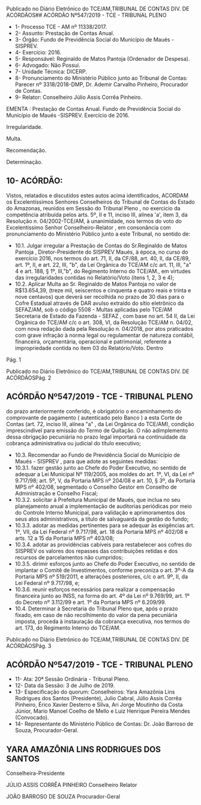 Publicado  no  Diário  Eletrônico do TCE/AM,TRIBUNAL DE CONTAS DIV. DE ACÓRDÃOS## ACÓRDÃO Nº547/2019 - TCE - TRIBUNAL PLENO

- 1- Processo TCE - AM nº 11338/2017.
- 2- Assunto: Prestação de Contas Anual.
- 3- Órgão: Fundo de Previdência Social do Município de Maués - SISPREV.
- 4- Exercício: 2016.
- 5- Responsável: Reginaldo de Matos Pantoja (Ordenador de Despesa).
- 6- Advogado: Não Possui.
- 7- Unidade Técnica: DICERP.
- 8- Pronunciamento  do  Ministério  Público  junto  ao  Tribunal  de  Contas: Parecer  nº 3318/2018-DMP, Dr. Ademir Carvalho Pinheiro, Procurador de Contas.
- 9- Relator: Conselheiro Júlio Assis Corrêa Pinheiro.

EMENTA :  Prestação  de  Contas  Anual.  Fundo  de Previdência Social do Município de Maués -SISPREV. Exercício de 2016.

Irregularidade.

Multa.

Recomendação.

Determinação.

## 10-  ACÓRDÃO:

Vistos, relatados e discutidos estes autos acima identificados, ACORDAM os Excelentíssimos Senhores Conselheiros do Tribunal de Contas do Estado do Amazonas, reunidos em Sessão do Tribunal Pleno , no exercício da competência atribuída pelos arts. 5º, II e 11, inciso III, alínea 'a', item 3, da Resolução n. 04/2002-TCE/AM, à unanimidade, nos termos do voto do Excelentíssimo Senhor Conselheiro-Relator , em consonância com pronunciamento do Ministério Público junto a este Tribunal, no sentido de:

- 10.1. Julgar  irregular a  Prestação  de  Contas  do Sr.Reginaldo  de  Matos Pantoja ,  Diretor-Presidente do SISPREV Maués, à época, no curso do exercício 2016, nos termos do art. 71, II, da CF/88, art. 40, II, da CE/89, art. 1º, II, e art. 22, III, "b", da Lei Orgânica do TCE/AM c/c art. 11, III, "a" 4 e art. 188, § 1º, III,"b", do Regimento Interno do TCE/AM., em virtudes das irregularidades contidas no Relatório/Voto (itens 1, 2, 3 e 4);
- 10.2. Aplicar  Multa ao Sr. Reginaldo  de  Matos  Pantoja no  valor de R$13.654,39, (treze mil, seiscentos e cinquenta e quatro reais e trinta e nove  centavos)  que  deverá  ser  recolhida  no  prazo  de  30  dias  para  o Cofre  Estadual  através  de  DAR  avulso  extraído  do  sítio  eletrônico  da SEFAZ/AM,  sob  o  código  5508  -  Multas  aplicadas  pelo  TCE/AM  Secretaria de Estado da Fazenda - SEFAZ , com base no art. 54 II, da Lei  Orgânica  do  TCE/AM  c/c  o  art.  308,  VI,  da  Resolução  TCE/AM  n. 04/02,  com  nova  redação  dada  pela  Resolução  n.  04/2018,  por  atos praticados  com  grave  infração  à  norma  legal  ou  regulamentar  de natureza  contábil,  financeira,  orçamentária,  operacional  e  patrimonial, referente a impropriedade contida no item 03 do Relatório/Voto. Dentro

Pág. 1

Publicado  no  Diário  Eletrônico do TCE/AM,TRIBUNAL DE CONTAS DIV. DE ACÓRDÃOSPág. 2

## ACÓRDÃO Nº547/2019 - TCE - TRIBUNAL PLENO

do  prazo  anteriormente  conferido,  é  obrigatório  o  encaminhamento  do comprovante  de  pagamento  ( autenticado  pelo  Banco )  a  esta  Corte  de Contas  (art.  72,  inciso  III,  alínea  "a"  ,  da  Lei  Orgânica  do  TCE/AM), condição  imprescindível  para  emissão  do  Termo  de  Quitação.  O  não adimplemento dessa obrigação  pecuniária  no  prazo  legal  importará  na continuidade da cobrança administrativa ou judicial do título executivo;

- 10.3. Recomendar ao Fundo  de  Previdência  Social  do  Município  de Maués - SISPREV , para que adote as seguintes medidas:
- 10.3.1. fazer  gestão  junto  ao  Chefe  do  Poder  Executivo,  no sentido de adequar a Lei Municipal Nº 119/2005, aos moldes do art. 1º, VI, da Lei nº 9.717/98; art. 5º, V, da Portaria MPS nº  204/08  e  art.  10,  §  3º,  da  Portaria  MPS  nº  402/08, segmentado o Conselho Gestor em Conselho de Administração e Conselho Fiscal;
- 10.3.2. solicitar  à Prefeitura  Municipal  de  Maués,  que  inclua  no seu  planejamento  anual  a  implementação  de  auditorias periódicas  por  meio  do  Controle  Interno  Municipal,  para validação e aprimoramentos dos seus atos administrativos, a título de salvaguarda da gestão do fundo;
- 10.3.3. adotar as medidas pertinentes para se adequar às exigências art. 1º, VII, da Lei Federal nº 9.717/98, art. 18 da Portaria MPS nº 402/08 e arts. 12 a 15 da Portaria MPS nº 403/08;
- 10.3.4. adotar  as  providências  cabíveis  para  restabelecer  aos cofres do SISPREV os valores dos repasses das contribuições retidas e dos recursos de parcelamentos não cumpridos;
- 10.3.5. dirimir  esforços  junto  ao  Chefe  do  Poder  Executivo,  no sentido  de  implantar  o  Comitê  de  Investimentos,  conforme preconiza  o  art.  3º-A  da  Portaria  MPS  nº  519/2011,  e alterações  posteriores,  c/c  o  art.  9º,  II,  da  Lei  Federal  nº 9.717/98, e;
- 10.3.6. reunir esforços necessários para realizar a compensação financeira  junto  ao  INSS,  na  forma  do  art.  4º  da  Lei  nº 9.769/99, art. 1º do Decreto nº 3.112/99 e art. 1º da Portaria MPS nº 6.209/99.
- 10.4. Determinar à Secretaria do Tribunal Pleno que,  após o prazo fixado, em caso de não recolhimento do valor da pena pecuniária imposta, proceda à instauração da cobrança executiva, nos termos do art. 173, do Regimento Interno do TCE/AM.

Publicado  no  Diário  Eletrônico do TCE/AM,TRIBUNAL DE CONTAS DIV. DE ACÓRDÃOSPág. 3

## ACÓRDÃO Nº547/2019 - TCE - TRIBUNAL PLENO

- 11-  Ata: 20ª Sessão Ordinária - Tribunal Pleno.
- 12-  Data da Sessão: 3 de Julho de 2019.
- 13-  Especificação  do  quorum: Conselheiros: Yara  Amazônia  Lins  Rodrigues  dos Santos (Presidente), Julio Cabral, Júlio Assis Corrêa Pinheiro, Érico Xavier Desterro e Silva,  Ari  Jorge  Moutinho  da  Costa  Júnior,  Mario  Manoel  Coelho  de  Mello  e  Luiz Henrique Pereira Mendes (Convocado).
- 14-  Representante  do  Ministério  Público  de  Contas: Dr. João  Barroso  de  Souza, Procurador-Geral.

## YARA AMAZÔNIA LINS RODRIGUES DOS SANTOS

Conselheira-Presidente

JÚLIO ASSIS CORRÊA PINHEIRO Conselheiro Relator

JOÃO BARROSO DE SOUZA Procurador-Geral